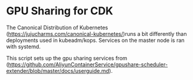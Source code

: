 # GPU Sharing for CDK

The Canonical Distribution of Kubernetes (https://jujucharms.com/canonical-kubernetes/)runs a bit differently than deployments used in kubeadm/kops. Services on the master node is ran with systemd.  

This script sets up the gpu sharing services from (https://github.com/AliyunContainerService/gpushare-scheduler-extender/blob/master/docs/userguide.md).
